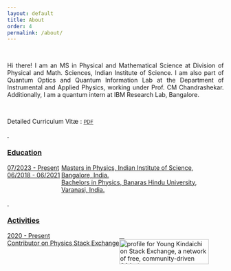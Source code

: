 ```yaml
---
layout: default
title: About
order: 4
permalink: /about/
---
```


&nbsp;

<div style="text-align: justify">

Hi there! I am an MS in Physical and Mathematical Science at Division of Physical and Math. Sciences, Indian Institute of Science. I am also part of Quantum Optics and Quantum Information Lab at the Department of Instrumental and Applied Physics, working under Prof. CM Chandrashekar. Additionally, I am a quantum intern at IBM Research Lab, Bangalore.

</div> <br>

Detailed Curriculum Vit&aelig; : <a href="/Manoline-git.github.io/CV/Curriculum Vitae.pdf" target="_blank" rel="noopener noreferrer">
<i class="fa-solid fa-file"></i> <small> PDF </small>

&nbsp;

<h3>Education</h3>

<div style="display: flex;">
  <div style="flex-basis: 25%;">07/2023 - Present <br>
  06/2018 - 06/2021
  </div>
  <div style="flex-basis: 75%;">Masters in Physics, Indian Institute of Science, Bangalore, India.<br>
  Bachelors in Physics, Banaras Hindu University, Varanasi, India.
  </div>
</div>

&nbsp;

<h3>Activities</h3>

<div style="display: flex;">
  <div style="flex-basis: 20%;">2020 - Present
  </div>
  <div style="flex-basis: 45%;">Contributor on Physics Stack Exchange
  </div>
  <div style="flex-basis: 35%;">
    &nbsp; &nbsp;<a href="https://stackexchange.com/users/16277143/young-kindaichi">
        <img src="https://stackexchange.com/users/flair/16277143.png" width="208" height="58" alt="profile for Young Kindaichi on Stack Exchange, a network of free, community-driven Q&amp;A sites" title="profile for Young Kindaichi on Stack Exchange, a network of free, community-driven Q&amp;A sites" />
    </a>
  </div>
</div>
